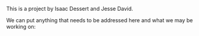 This is a project by Isaac Dessert and Jesse David.

We can put anything that needs to be addressed here and what we may be working on:
